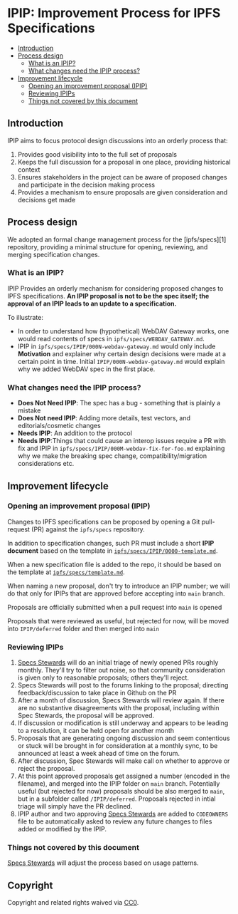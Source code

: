 # IPIP: Improvement Process for IPFS Specifications


- [Introduction](#introduction)
- [Process design](#process-design)
  - [What is an IPIP?](#what-is-an-ipip)
  - [What changes need the IPIP process?](#what-changes-need-the-ipip-process)
- [Improvement lifecycle](#improvement-lifecycle)
  - [Opening an improvement proposal (IPIP)](#opening-an-improvement-proposal-ipip)
  - [Reviewing IPIPs](#reviewing-ipips)
  - [Things not covered by this document](#things-not-covered-by-this-document)

## Introduction

IPIP aims to focus protocol design discussions into an orderly process that:

1. Provides good visibility into to the full set of proposals
2. Keeps the full discussion for a proposal in one place, providing historical context
3. Ensures stakeholders in the project can be aware of proposed changes and participate
in the decision making process
4. Provides a mechanism to ensure proposals are given consideration and decisions get made

## Process design

We adopted an formal change management process for the [ipfs/specs][1] repository, providing a
minimal structure for opening, reviewing, and merging specification changes.

### What is an IPIP?

IPIP Provides an orderly mechanism for considering proposed changes to IPFS specifications.
**An IPIP proposal is not to be the spec itself; the approval of an IPIP leads to an update to
a specification.**

To illustrate:
- In order to understand how (hypothetical) WebDAV Gateway works, one would
  read contents of specs in `ipfs/specs/WEBDAV_GATEWAY.md`.
- IPIP in `ipfs/specs/IPIP/000N-webdav-gateway.md` would only include
  **Motivation** and explainer why certain design decisions were made at a
  certain point in time. Initial `IPIP/000N-webdav-gateway.md` would explain
  why we added WebDAV spec in the first place.

### What changes need the IPIP process?
- **Does Not Need IPIP**: The spec has a bug - something that is plainly a mistake
- **Does Not need IPIP**: Adding more details, test vectors, and editorials/cosmetic changes
- **Needs IPIP**: An addition to the protocol
- **Needs IPIP**:Things that could cause an interop issues require a PR with fix and IPIP in
  `ipfs/specs/IPIP/000M-webdav-fix-for-foo.md` explaining why we make the
  breaking spec change, compatibility/migration considerations etc.

## Improvement lifecycle

### Opening an improvement proposal (IPIP)

Changes to IPFS specifications can be proposed by opening a Git pull-request
(PR) against the `ipfs/specs` repository.

In addition to specification changes, such PR must include a short **IPIP
document** based on the template in [`ipfs/specs/IPIP/0000-template.md`](./0000-template.md).

When a new specification file is added to the repo, it should be based on
the template at [`ipfs/specs/template.md`](../template.md).

When naming a new proposal, don't try to introduce an IPIP number; we will do that only for
IPIPs that are approved before accepting into `main` branch.

Proposals are officially submitted when a pull request into `main` is opened

Proposals that were reviewed as useful, but rejected for now, will be moved into `IPIP/deferred` folder and then merged into `main`

### Reviewing IPIPs

1. [Specs Stewards] will do an initial triage of newly opened PRs roughly monthly. They'll try to filter out
noise, so that community consideration is given only to reasonable proposals; others they'll reject.
2. Specs Stewards will post to the forums linking to the proposal; directing feedback/discussion to
take place in Github on the PR
3. After a month of discussion, Specs Stewards will review again. If there are no substantive disagreements
with the proposal, including within Spec Stewards, the proposal will be approved.
4. If discussion or modification is still underway and appears to be leading to a resolution, it can be held
open for another month
5. Proposals that are generating ongoing discussion and seem contentious or stuck will be brought in for
consideration at a monthly sync, to be announced at least a week ahead of time on the forum.
6. After discussion, Spec Stewards will make call on whether to approve or reject the proposal.
7. At this point approved proposals get assigned a number (encoded in the filename),
and merged into the IPIP folder on `main` branch. Potentially useful (but rejected for now) 
proposals should be also merged to `main`, but in a subfolder called `/IPIP/deferred`. Proposals rejected in intial
triage will simply have the PR declined.
8. IPIP author and two approving [Specs Stewards] are added to `CODEOWNERS` file to be
automatically asked to review any future changes to files added or modified by the IPIP.

### Things not covered by this document

[Specs Stewards] will adjust the process based on usage patterns.

[Specs Stewards]: https://github.com/orgs/ipfs/teams/specs-stewards/members

## Copyright

Copyright and related rights waived via [CC0](https://creativecommons.org/publicdomain/zero/1.0/).
